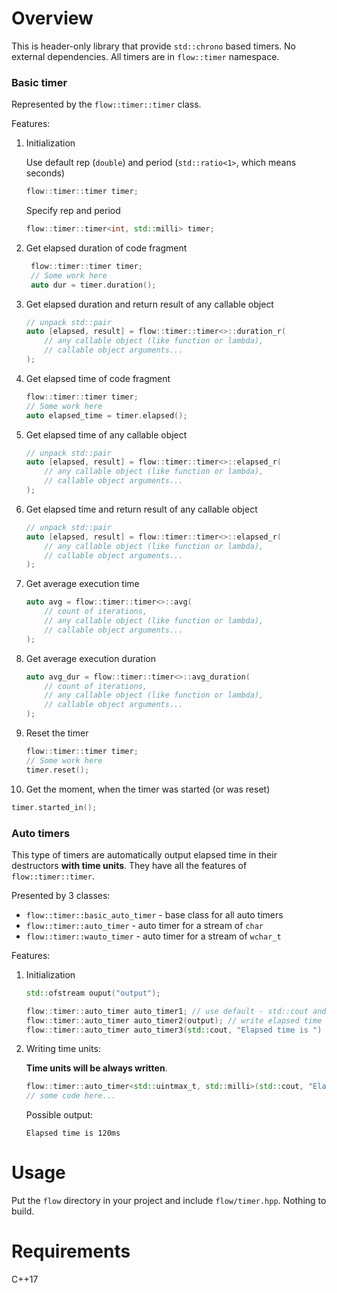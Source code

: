 # Overview

This is header-only library that provide `std::chrono` based timers. No external dependencies. All timers are in `flow::timer` namespace.

### Basic timer

Represented by the `flow::timer::timer` class.

Features:

1. Initialization

    Use default rep (`double`) and period (`std::ratio<1>`, which means seconds)
    ```c++
    flow::timer::timer timer;
    ```

    Specify rep and period
    ```c++
    flow::timer::timer<int, std::milli> timer;
    ```
   
2. Get elapsed duration of code fragment
   ```c++
    flow::timer::timer timer;
    // Some work here
    auto dur = timer.duration();
    ```
   
3. Get elapsed duration and return result of any callable object
   ```c++
   // unpack std::pair
   auto [elapsed, result] = flow::timer::timer<>::duration_r(
       // any callable object (like function or lambda),
       // callable object arguments...
   );
    ```
   
4. Get elapsed time of code fragment
    ```c++
    flow::timer::timer timer;
    // Some work here
    auto elapsed_time = timer.elapsed();
    ```
   
5. Get elapsed time of any callable object
   ```c++
   // unpack std::pair
   auto [elapsed, result] = flow::timer::timer<>::elapsed_r(
       // any callable object (like function or lambda),
       // callable object arguments...
   );
    ```
   
6. Get elapsed time and return result of any callable object
   ```c++
   // unpack std::pair
   auto [elapsed, result] = flow::timer::timer<>::elapsed_r(
       // any callable object (like function or lambda),
       // callable object arguments...
   );
   ```
   
7. Get average execution time
   ```c++
   auto avg = flow::timer::timer<>::avg(
       // count of iterations,
       // any callable object (like function or lambda),
       // callable object arguments...        
   );
   ```

8. Get average execution duration
   ```c++
   auto avg_dur = flow::timer::timer<>::avg_duration(
       // count of iterations,
       // any callable object (like function or lambda),
       // callable object arguments...   
   );
   ```

9. Reset the timer
    ```c++
    flow::timer::timer timer;
    // Some work here
    timer.reset();
    ```

10. Get the moment, when the timer was started (or was reset)
   ```c++
   timer.started_in();
   ```

### Auto timers

This type of timers are automatically output elapsed time in their destructors **with time units**. They have all the features of `flow::timer::timer`.

Presented by 3 classes:

* `flow::timer::basic_auto_timer` - base class for all auto timers
* `flow::timer::auto_timer` - auto timer for a stream of `char`
* `flow::timer::wauto_timer` - auto timer for a stream of `wchar_t`

Features:

1. Initialization

   ```c++
   std::ofstream ouput("output");   

   flow::timer::auto_timer auto_timer1; // use default - std::cout and empty prefix message
   flow::timer::auto_timer auto_timer2(output); // write elapsed time to output with empty prefix message
   flow::timer::auto_timer auto_timer3(std::cout, "Elapsed time is ") // write elapsed time to output with given prefix message; 
   ```
   
2. Writing time units:
   
   **Time units will be always written**.

   ```c++
   flow::timer::auto_timer<std::uintmax_t, std::milli>(std::cout, "Elapsed time is ");
   // some code here...
   ```
   
   Possible output:
   ```
   Elapsed time is 120ms
   ```
   
# Usage

Put the `flow` directory in your project and include `flow/timer.hpp`. Nothing to build.

# Requirements

C++17